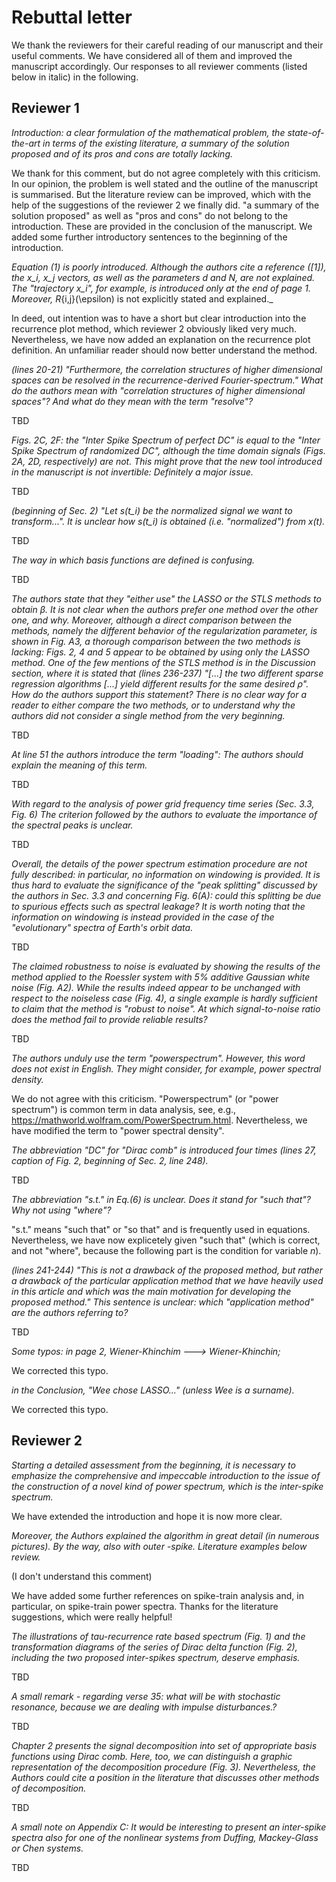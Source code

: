 Rebuttal letter
===============

We thank the reviewers for their careful reading of our manuscript and their useful comments. We have considered all of them and improved the manuscript accordingly. Our responses to all reviewer comments (listed below in italic) in the following. 

Reviewer 1
----------

_Introduction: a clear formulation of the mathematical problem, the state-of-the-art in terms of the existing literature, a summary of the solution proposed and of its pros and cons are totally lacking._

We thank for this comment, but do not agree completely with this criticism. In our opinion, the problem is well stated and the outline of the manuscript is summarised. But the literature review can be improved, which with the help of the suggestions of the reviewer 2 we finally did. "a summary of the solution proposed" as well as "pros and cons" do not belong to the introduction. These are provided in the conclusion of the manuscript. We added some further introductory sentences to the beginning of the introduction.

_Equation (1) is poorly introduced. Although the authors cite a reference ([1]), the x_i, x_j vectors, as well as the parameters d and N, are not explained. The "trajectory x_i", for example, is introduced only at the end of page 1. Moreover, R_{i,j}(\epsilon) is not explicitly stated and explained._

In deed, out intention was to have a short but clear introduction into the recurrence plot method, which reviewer 2 obviously liked very much. Nevertheless, we have now added an explanation on the recurrence plot definition. An unfamiliar reader should now better understand the method.

_(lines 20-21) "Furthermore, the correlation structures of higher dimensional spaces can be resolved in the recurrence-derived Fourier-spectrum." What do the authors mean with "correlation structures of higher dimensional spaces"? And what do they mean with the term "resolve"?_

TBD

_Figs. 2C, 2F: the "Inter Spike Spectrum of perfect DC" is equal to the "Inter Spike Spectrum of randomized DC", although the time domain signals (Figs. 2A, 2D, respectively) are not. This might prove that the new tool introduced in the manuscript is not invertible: Definitely a major issue._

TBD

_(beginning of Sec. 2) "Let s(t_i) be the normalized signal we want to transform...". It is unclear how s(t_i) is obtained (i.e. "normalized") from x(t)._

TBD

_The way in which basis functions are defined is confusing._

TBD

_The authors state that they "either use" the LASSO or the STLS methods to obtain β. It is not clear when the authors prefer one method over the other one, and why. Moreover, although a direct comparison between the methods, namely the different behavior of the regularization parameter, is shown in Fig. A3, a thorough comparison between the two methods is lacking: Figs. 2, 4 and 5 appear to be obtained by using only the LASSO method. One of the few mentions of the STLS method is in the Discussion section, where it is stated that (lines 236-237) "[...] the two different sparse regression algorithms [...] yield different results for the same desired ρ". How do the authors support this statement? There is no clear way for a reader to either compare the two methods, or to understand why the authors did not consider a single method from the very beginning._

TBD

_At line 51 the authors introduce the term "loading": The authors should explain the meaning of this term._

TBD

_With regard to the analysis of power grid frequency time series (Sec. 3.3, Fig. 6) The criterion followed by the authors to evaluate the importance of the spectral peaks is unclear._

TBD

_Overall, the details of the power spectrum estimation procedure are not fully described: in particular, no information on windowing is provided. It is thus hard to evaluate the significance of the "peak splitting" discussed by the authors in Sec. 3.3 and concerning Fig. 6(A): could this splitting be due to spurious effects such as spectral leakage? It is worth noting that the information on windowing is instead provided in the case of the "evolutionary" spectra of Earth's orbit data._

TBD

_The claimed robustness to noise is evaluated by showing the results of the method applied to the Roessler system with 5% additive Gaussian white noise (Fig. A2). While the results indeed appear to be unchanged with respect to the noiseless case (Fig. 4), a single example is hardly sufficient to claim that the method is "robust to noise". At which signal-to-noise ratio does the method fail to provide reliable results?_

TBD

_The authors unduly use the term "powerspectrum". However, this word does not exist in English. They might consider, for example, power spectral density._

We do not agree with this criticism. "Powerspectrum" (or "power spectrum") is common term in data analysis, see, e.g., <https://mathworld.wolfram.com/PowerSpectrum.html>. Nevertheless, we have modified the term to "power spectral density".

_The abbreviation "DC" for "Dirac comb" is introduced four times (lines 27, caption of Fig. 2, beginning of Sec. 2, line 248)._

TBD

_The abbreviation "s.t." in Eq.(6) is unclear. Does it stand for "such that"? Why not using "where"?_

"s.t." means "such that" or "so that" and is frequently used in equations. Nevertheless, we have now explicetely given "such that" (which is correct, and not "where", because the following part is the condition for variable $n$).

_(lines 241-244) "This is not a drawback of the proposed method, but rather a drawback of the particular application method that we have heavily used in this article and which was the main motivation for developing the proposed method." This sentence is unclear: which "application method" are the authors referring to?_

TBD

 _Some typos:
 in page 2, Wiener-Khinchim ---> Wiener-Khinchin;_
 
 We corrected this typo.
 
 _in the Conclusion, "Wee chose LASSO..." (unless Wee is a surname)._

 We corrected this typo.
 

Reviewer 2
----------

_Starting a detailed assessment from the beginning, it is necessary to emphasize the comprehensive and impeccable introduction to the issue of the construction of a novel kind of power spectrum, which is the inter-spike spectrum._

We have extended the introduction and hope it is now more clear.

_Moreover, the Authors explained the algorithm in great detail (in numerous pictures). By the way, also with outer -spike. Literature examples below review._

(I don't understand this comment)

We have added some further references on spike-train analysis and, in particular, on spike-train power spectra. Thanks for the literature suggestions, which were really helpful!

_The illustrations of tau-recurrence rate based spectrum (Fig. 1) and the transformation diagrams of the series of Dirac delta function (Fig. 2), including the two proposed inter-spikes spectrum, deserve emphasis._

TBD

_A small remark - regarding verse 35: what will be with stochastic resonance, because we are dealing with impulse disturbances.?_

TBD

_Chapter 2 presents the signal decomposition into set of appropriate basis functions using Dirac comb. Here, too, we can distinguish a graphic representation of the decomposition procedure (Fig. 3). Nevertheless, the Authors could cite a position in the literature that discusses other methods of decomposition._

TBD

_A small note on Appendix C: It would be interesting to present an inter-spike spectra also for one of the nonlinear systems from Duffing, Mackey-Glass or Chen systems._

TBD
